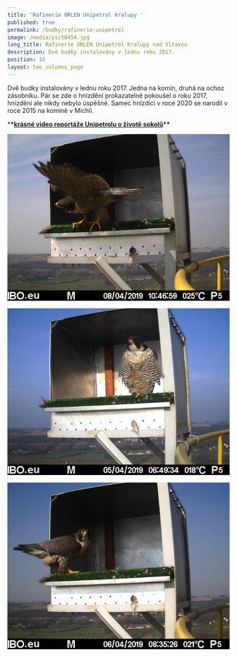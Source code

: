 ```yaml
---
title: 'Rafinerie ORLEN Unipetrol Kralupy '
published: true
permalink: /budky/rafinerie-unipetrol
image: /media/pict0454.jpg
long_title: Rafinerie ORLEN Unipetrol Kralupy nad Vltavou
description: Dvě budky instalovány v lednu roku 2017.
position: 16
layout: two_columns_page
---
```

Dvě budky instalovány v lednu roku 2017. Jedna na komín, druhá na ochoz zásobníku. Pár se zde o hnízdění prokazatelně pokoušel o roku 2017, hnízdění ale nikdy nebylo úspěšné. Samec hnízdící v roce 2020 se narodil v roce 2015 na komíně v Michli.



\***\*[**krásné video reportáže Unipetrolu o životě sokolů**](https://www.orlenunipetrol.cz/cs/zodpovedna_firma/zivotni-prostredi/starame-se-o-sokoly/Stranky/Starame-se-o-sokoly.aspx)\*\***



![](/media/pict0722.jpg)

![](/media/pict0438.jpg)

![](/media/pict0450.jpg)
